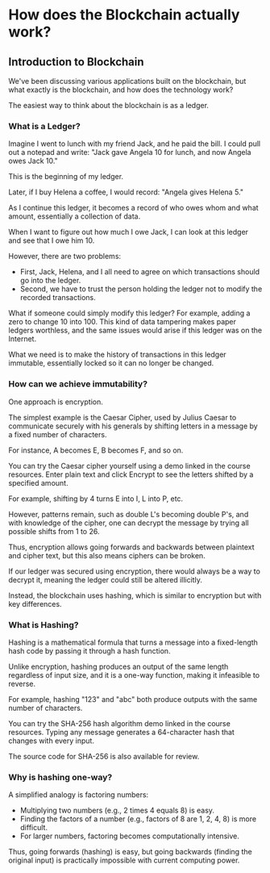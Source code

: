 # How does the Blockchain actually work?

## Introduction to Blockchain

We've been discussing various applications built on the blockchain, but what exactly is the blockchain, and how does the technology work?

The easiest way to think about the blockchain is as a ledger.

### What is a Ledger?

Imagine I went to lunch with my friend Jack, and he paid the bill. I could pull out a notepad and write: "Jack gave Angela 10 for lunch, and now Angela owes Jack 10."

This is the beginning of my ledger.

Later, if I buy Helena a coffee, I would record: "Angela gives Helena 5."

As I continue this ledger, it becomes a record of who owes whom and what amount, essentially a collection of data.

When I want to figure out how much I owe Jack, I can look at this ledger and see that I owe him 10.

However, there are two problems:

- First, Jack, Helena, and I all need to agree on which transactions should go into the ledger.
- Second, we have to trust the person holding the ledger not to modify the recorded transactions.

What if someone could simply modify this ledger? For example, adding a zero to change 10 into 100. This kind of data tampering makes paper ledgers worthless, and the same issues would arise if this ledger was on the Internet.

What we need is to make the history of transactions in this ledger immutable, essentially locked so it can no longer be changed.

### How can we achieve immutability?

One approach is encryption.

The simplest example is the Caesar Cipher, used by Julius Caesar to communicate securely with his generals by shifting letters in a message by a fixed number of characters.

For instance, A becomes E, B becomes F, and so on.

You can try the Caesar cipher yourself using a demo linked in the course resources. Enter plain text and click Encrypt to see the letters shifted by a specified amount.

For example, shifting by 4 turns E into I, L into P, etc.

However, patterns remain, such as double L's becoming double P's, and with knowledge of the cipher, one can decrypt the message by trying all possible shifts from 1 to 26.

Thus, encryption allows going forwards and backwards between plaintext and cipher text, but this also means ciphers can be broken.

If our ledger was secured using encryption, there would always be a way to decrypt it, meaning the ledger could still be altered illicitly.

Instead, the blockchain uses hashing, which is similar to encryption but with key differences.

### What is Hashing?

Hashing is a mathematical formula that turns a message into a fixed-length hash code by passing it through a hash function.

Unlike encryption, hashing produces an output of the same length regardless of input size, and it is a one-way function, making it infeasible to reverse.

For example, hashing "123" and "abc" both produce outputs with the same number of characters.

You can try the SHA-256 hash algorithm demo linked in the course resources. Typing any message generates a 64-character hash that changes with every input.

The source code for SHA-256 is also available for review.

### Why is hashing one-way?

A simplified analogy is factoring numbers:

- Multiplying two numbers (e.g., 2 times 4 equals 8) is easy.
- Finding the factors of a number (e.g., factors of 8 are 1, 2, 4, 8) is more difficult.
- For larger numbers, factoring becomes computationally intensive.

Thus, going forwards (hashing) is easy, but going backwards (finding the original input) is practically impossible with current computing power.
